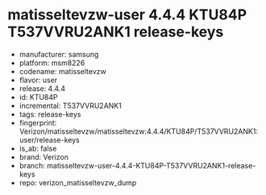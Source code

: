 # matisseltevzw-user 4.4.4 KTU84P T537VVRU2ANK1 release-keys
- manufacturer: samsung
- platform: msm8226
- codename: matisseltevzw
- flavor: user
- release: 4.4.4
- id: KTU84P
- incremental: T537VVRU2ANK1
- tags: release-keys
- fingerprint: Verizon/matisseltevzw/matisseltevzw:4.4.4/KTU84P/T537VVRU2ANK1:user/release-keys
- is_ab: false
- brand: Verizon
- branch: matisseltevzw-user-4.4.4-KTU84P-T537VVRU2ANK1-release-keys
- repo: verizon_matisseltevzw_dump

